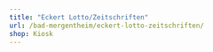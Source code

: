 ```yaml
---
title: "Eckert Lotto/Zeitschriften"
url: /bad-mergentheim/eckert-lotto-zeitschriften/
shop: Kiosk
---
```

